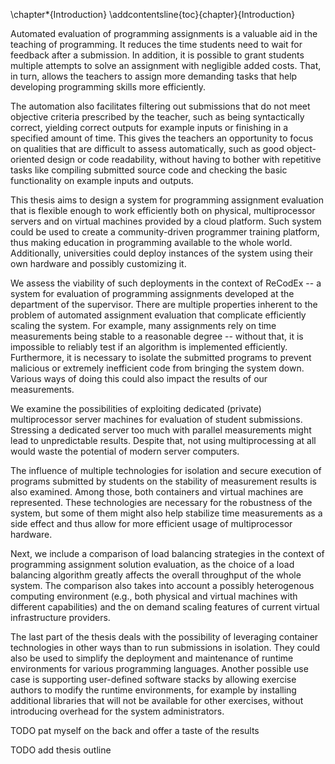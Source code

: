 \chapter*{Introduction}
\addcontentsline{toc}{chapter}{Introduction}

Automated evaluation of programming assignments is a valuable aid in the 
teaching of programming. It reduces the time students need to wait for feedback 
after a submission. In addition, it is possible to grant students multiple 
attempts to solve an assignment with negligible added costs. That, in turn, 
allows the teachers to assign more demanding tasks that help developing 
programming skills more efficiently.

The automation also facilitates filtering out submissions that do not meet 
objective criteria prescribed by the teacher, such as being syntactically 
correct, yielding correct outputs for example inputs or finishing in a specified 
amount of time. This gives the teachers an opportunity to focus on qualities 
that are difficult to assess automatically, such as good object-oriented design 
or code readability, without having to bother with repetitive tasks like 
compiling submitted source code and checking the basic functionality on example 
inputs and outputs.

This thesis aims to design a system for programming assignment evaluation that 
is flexible enough to work efficiently both on physical, multiprocessor servers 
and on virtual machines provided by a cloud platform. Such system could be used 
to create a community-driven programmer training platform, thus making education 
in programming available to the whole world. Additionally, universities could 
deploy instances of the system using their own hardware and possibly customizing 
it.

We assess the viability of such deployments in the context of ReCodEx -- a
system for evaluation of programming assignments developed at the department of
the supervisor. There are multiple properties inherent to the problem of
automated assignment evaluation that complicate efficiently scaling the system. 
For example, many assignments rely on time measurements being stable to a 
reasonable degree -- without that, it is impossible to reliably test if an 
algorithm is implemented efficiently. Furthermore, it is necessary to isolate 
the submitted programs to prevent malicious or extremely inefficient code from 
bringing the system down. Various ways of doing this could also impact the 
results of our measurements.

We examine the possibilities of exploiting dedicated (private) multiprocessor 
server machines for evaluation of student submissions. Stressing a dedicated 
server too much with parallel measurements might lead to unpredictable results. 
Despite that, not using multiprocessing at all would waste the potential of 
modern server computers.

The influence of multiple technologies for isolation and secure execution of 
programs submitted by students on the stability of measurement results is also 
examined. Among those, both containers and virtual machines are represented. 
These technologies are necessary for the robustness of the system, but some of 
them might also help stabilize time measurements as a side effect and thus allow 
for more efficient usage of multiprocessor hardware.

Next, we include a comparison of load balancing strategies in the context of 
programming assignment solution evaluation, as the choice of a load balancing 
algorithm greatly affects the overall throughput of the whole system. The 
comparison also takes into account a possibly heterogenous computing environment 
(e.g., both physical and virtual machines with different capabilities) and the 
on demand scaling features of current virtual infrastructure providers.

The last part of the thesis deals with the possibility of leveraging container 
technologies in other ways than to run submissions in isolation. They could also 
be used to simplify the deployment and maintenance of runtime environments for 
various programming languages. Another possible use case is supporting 
user-defined software stacks by allowing exercise authors to modify the runtime 
environments, for example by installing additional libraries that will not be 
available for other exercises, without introducing overhead for the system 
administrators.

TODO pat myself on the back and offer a taste of the results

TODO add thesis outline
